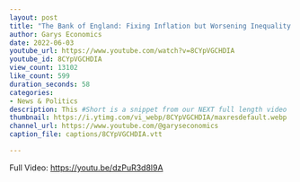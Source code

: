 ```yaml
---
layout: post
title: "The Bank of England: Fixing Inflation but Worsening Inequality #Shorts"
author: Garys Economics
date: 2022-06-03
youtube_url: https://www.youtube.com/watch?v=8CYpVGCHDIA
youtube_id: 8CYpVGCHDIA
view_count: 13102
like_count: 599
duration_seconds: 58
categories:
- News & Politics
description: This #Short is a snippet from our NEXT full length video 'Rising Interest Rates & The Bank of England"
thumbnail: https://i.ytimg.com/vi_webp/8CYpVGCHDIA/maxresdefault.webp
channel_url: https://www.youtube.com/@garyseconomics
caption_file: captions/8CYpVGCHDIA.vtt

---
```


Full Video: https://youtu.be/dzPuR3d8l9A
